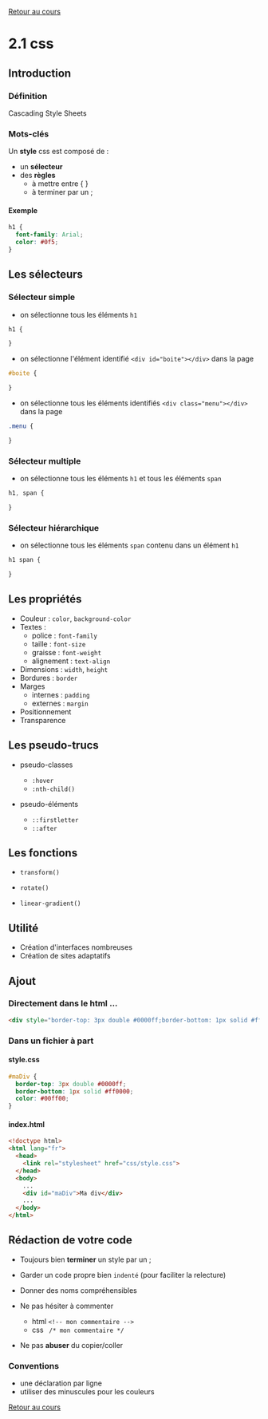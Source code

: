 [Retour au cours](../cours.md)

# 2.1 css

## Introduction

### Définition

Cascading Style Sheets

### Mots-clés

Un __style__ css est composé de :

* un __sélecteur__
* des __règles__
	- à mettre entre { }
	- à terminer par un ;

#### Exemple

```css
h1 {
  font-family: Arial;
  color: #0f5;
}
```

## Les sélecteurs

### Sélecteur simple

* on sélectionne tous les éléments `h1`

```css
h1 {

}
```
* on sélectionne l'élément identifié `<div id="boite"></div>` dans la page

```css
#boite {

}
```
* on sélectionne tous les éléments identifiés `<div class="menu"></div>` dans la page

```css
.menu {

}
```

### Sélecteur multiple

* on sélectionne tous les éléments `h1` et tous les éléments `span`

```css
h1, span {

}
```

### Sélecteur hiérarchique

* on sélectionne tous les éléments `span` contenu dans un élément `h1`

```css
h1 span {

}
```

## Les propriétés

* Couleur : `color`, `background-color`
* Textes :
	- police : `font-family`
	- taille : `font-size`
	- graisse : `font-weight`
	- alignement : `text-align`
* Dimensions : `width`, `height`
* Bordures : `border`
* Marges
	- internes : `padding`
	- externes : `margin`
* Positionnement
* Transparence

## Les pseudo-trucs

- pseudo-classes
	+ `:hover`
	+ `:nth-child()`

- pseudo-éléments
	+ `::firstletter`
	+ `::after`

## Les fonctions

- `transform()`

- `rotate()`

- `linear-gradient()`

## Utilité

* Création d'interfaces nombreuses
* Création de sites adaptatifs

## Ajout

### Directement dans le html ...

```html
<div style="border-top: 3px double #0000ff;border-bottom: 1px solid #ff0000;color: #00ff00;">Ma div</div>
```

### Dans un fichier à part

#### style.css

```css
#maDiv {
  border-top: 3px double #0000ff;
  border-bottom: 1px solid #ff0000;
  color: #00ff00;
}
```

#### index.html

```html
<!doctype html>
<html lang="fr">
  <head>
    <link rel="stylesheet" href="css/style.css">
  </head>
  <body>
    ...
    <div id="maDiv">Ma div</div>
    ...
  </body>
</html>
```

## Rédaction de votre code

- Toujours bien __terminer__ un style par un ;

- Garder un code propre bien `indenté` (pour faciliter la relecture)

- Donner des noms compréhensibles

- Ne pas hésiter à commenter
	* html `<!-- mon commentaire -->`
	* css ` /* mon commentaire */`

- Ne pas __abuser__ du copier/coller

### Conventions

* une déclaration par ligne
* utiliser des minuscules pour les couleurs

[Retour au cours](../cours.md)
